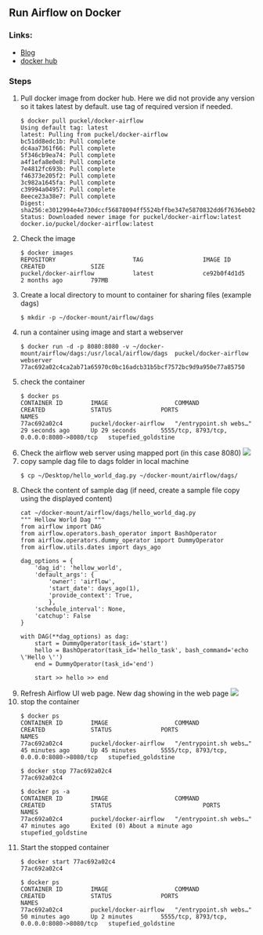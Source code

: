 Run Airflow on Docker
--

### Links:

- [Blog](https://towardsdatascience.com/getting-started-with-airflow-using-docker-cd8b44dbff98)
- [docker hub](https://hub.docker.com/r/puckel/docker-airflow)

### **Steps**
1. Pull docker image from docker hub. Here we did not provide any version so it takes latest by default. 
use tag of required version if needed.
    ```
   $ docker pull puckel/docker-airflow
    Using default tag: latest
    latest: Pulling from puckel/docker-airflow
    bc51dd8edc1b: Pull complete 
    dc4aa7361f66: Pull complete 
    5f346cb9ea74: Pull complete 
    a4f1efa8e0e8: Pull complete 
    7e4812fc693b: Pull complete 
    f46373e205f2: Pull complete 
    3c982a1645fa: Pull complete 
    c39994a04957: Pull complete 
    8eece23a38e7: Pull complete 
    Digest: sha256:e3012994e4e730dccf56878094ff5524bffbe347e5870832dd6f7636eb0292a4
    Status: Downloaded newer image for puckel/docker-airflow:latest
    docker.io/puckel/docker-airflow:latest
    ```
2. Check the image 
    ```
   $ docker images
    REPOSITORY                      TAG                 IMAGE ID            CREATED             SIZE
    puckel/docker-airflow           latest              ce92b0f4d1d5        2 months ago        797MB
   ```
3. Create a local directory to mount to container for sharing files (example dags)
    ```
    $ mkdir -p ~/docker-mount/airflow/dags
   ``` 
4. run a container using image and start a webserver
    ```
    $ docker run -d -p 8080:8080 -v ~/docker-mount/airflow/dags:/usr/local/airflow/dags  puckel/docker-airflow webserver
    77ac692a02c4ca2ab71a65970c0bc16adcb31b5bcf7572bc9d9a950e77a85750
   ``` 
5. check the container
    ```
    $ docker ps
    CONTAINER ID        IMAGE                   COMMAND                  CREATED             STATUS              PORTS                                        NAMES
    77ac692a02c4        puckel/docker-airflow   "/entrypoint.sh webs…"   29 seconds ago      Up 29 seconds       5555/tcp, 8793/tcp, 0.0.0.0:8080->8080/tcp   stupefied_goldstine
   ```
6. Check the airflow web server using mapped port (in this case 8080)
![](../docker/images/airflow_ui_start.png) 
7. copy sample dag file to dags folder in local machine
    ```
   $ cp ~/Desktop/hello_world_dag.py ~/docker-mount/airflow/dags/
    ```
8. Check the content of sample dag (if need, create a sample file copy using the displayed content)
    ```
   cat ~/docker-mount/airflow/dags/hello_world_dag.py 
    """ Hellow World Dag """
    from airflow import DAG
    from airflow.operators.bash_operator import BashOperator
    from airflow.operators.dummy_operator import DummyOperator
    from airflow.utils.dates import days_ago
    
    dag_options = {
        'dag_id': 'hellow_world',
        'default_args': {
            'owner': 'airflow',
            'start_date': days_ago(1),
            'provide_context': True,
            },
        'schedule_interval': None,
        'catchup': False
    }
    
    with DAG(**dag_options) as dag:
        start = DummyOperator(task_id='start')
        hello = BashOperator(task_id='hello_task', bash_command='echo \'Hello \'')
        end = DummyOperator(task_id='end')
    
        start >> hello >> end

   ```
9. Refresh Airflow UI web page. New dag showing in the web page
![](../docker/images/airflow_ui_hello.png) 
10. stop the container
    ```
    $ docker ps
    CONTAINER ID        IMAGE                   COMMAND                  CREATED             STATUS              PORTS                                        NAMES
    77ac692a02c4        puckel/docker-airflow   "/entrypoint.sh webs…"   45 minutes ago      Up 45 minutes       5555/tcp, 8793/tcp, 0.0.0.0:8080->8080/tcp   stupefied_goldstine
    
    $ docker stop 77ac692a02c4
    77ac692a02c4
    
    $ docker ps -a
    CONTAINER ID        IMAGE                   COMMAND                  CREATED             STATUS                          PORTS               NAMES
    77ac692a02c4        puckel/docker-airflow   "/entrypoint.sh webs…"   47 minutes ago      Exited (0) About a minute ago                       stupefied_goldstine

    ```
11. Start the stopped container
    ```
    $ docker start 77ac692a02c4
    77ac692a02c4
    
    $ docker ps
    CONTAINER ID        IMAGE                   COMMAND                  CREATED             STATUS              PORTS                                        NAMES
    77ac692a02c4        puckel/docker-airflow   "/entrypoint.sh webs…"   50 minutes ago      Up 2 minutes        5555/tcp, 8793/tcp, 0.0.0.0:8080->8080/tcp   stupefied_goldstine
    ``` 
   
